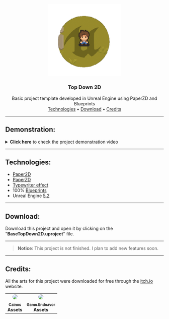 <br />
<div align="center">
  <img src="readme/images/ue_custom_logo.png" width="230" />
  <h3 align="center">Top Down 2D</h3>

  <p align="center">
    Basic project template developed in Unreal Engine using PaperZD and Blueprints
    <br />
    <a href="#technologies">Technologies</a>
    •
    <a href="https://github.com/HenriqueCacerez/template-topdown-2D-UE5/archive/refs/heads/main.zip">Download</a>
    •
    <a href="#credits">Credits</a> 
  </p>
</div>

***

## Demonstration:

<details>
  <summary><b>Click here</b> to check the project demonstration video</summary><br>

  <!-- Player Movement --->
  <details>
  <summary>(01/12/24) <b>Player Movement.</b></summary><br>
    
  https://github.com/HenriqueCacerez/template-topdown-2D-UE5/assets/110671999/30c4b607-ce43-4d81-a2ef-b04ed48b4066

  #### **Details:**

  - Player movement in four directions: Right, Left, Up, and Down.
  - Player Animations: Idle, Run, and Sword Attack

  </details>

  <!-- Enemy and Player Attack -->
  <details>
  <summary>(01/14/24) <b>Implementing an enemy and the player's attack.</b></summary><br>
    
  https://github.com/hnqca/template-topdown-2D-UE5/assets/110671999/c8c0d9aa-8e0c-467e-9e50-49ff63140884

  #### **Details:**

  - Player Attack hitbox with the sword in four directions (right, left, up, and down).
  - A simple enemy that pursues the player within the navmesh.
  - The enemy now displays animations corresponding to its current state: (idle, moving, taking damage, and dead).
  - The color of the enemy sprite will change when it takes damage.
  - Life system for the enemy, including the ability to take damage and die.
  - A floating indicator shows the amount of damage the player has dealt to the enemy.
  - Upon dealing damage to the enemy, the player's camera will now shake.

  </details>

  <!-- Health Bar and Player Damage -->
  <details>
  <summary>(01/15/24) <b>Health Bar and Player Damage</b></summary><br>
    
  https://github.com/hnqca/template-topdown-2D-UE5/assets/110671999/d588f6b3-d250-4a9a-b06f-ad499759634a

  #### **Details:**

  - Implementation of a Health Bar widget that displays the player's health.
  - In the Health Bar, the current amount of health has been added alongside the player's maximum health.
  - Addition of an effect on the Health Bar that highlights in yellow the amount of damage received.
  - Inclusion of a blood effect in full screen and on the ground near the player, indicating that the player has taken some damage.

  </details>

  <!-- Coin System -->
  <details>
  <summary>(01/16/24) <b>Coin System</b></summary><br>
    
  https://github.com/hnqca/template-topdown-2D-UE5/assets/110671999/3556129b-1835-41f7-9bf3-a5dd21c2e1ef

  #### **Details:**

  - Creation of the coin blueprint class.
  - Coin "floating" effect on the ground.
  - Effect upon collecting the coin.
  - Creation of a widget that will display the amount of coins collected by the player.

  </details>

  <!-- Sign System and Player Interact -->
  <details>
  <summary>(01/19/24) <b>Sign System and Player Interact</b></summary><br>
    
  https://github.com/hnqca/template-topdown-2D-UE5/assets/110671999/dbac8f12-f84c-43f4-a5e7-28040c30d6ca

  #### **Details:**

  - Player Interact Input.
  - Implementation of a new interface that will handle player interactions.
  - Creation of a new actor "Sign" that will allow the inclusion of text information for players to read when approaching and interacting with the sign.
  - Creation of a blueprint widget to display the sign text on the player's screen.
  - Typewriter effect during text display. The [Typewriter effect](https://www.unrealengine.com/marketplace/en-US/product/typewriter-effect) plugin was used for this purpose.

  </details>

</details>
</details>


***

## Technologies:

- [Paper2D](https://docs.unrealengine.com/5.2/en-US/paper-2d-in-unreal-engine)
- [PaperZD](https://www.unrealengine.com/marketplace/en-US/product/paperzd)
- [Typewriter effect](https://www.unrealengine.com/marketplace/en-US/product/typewriter-effect)
- 100% [Blueprints](https://docs.unrealengine.com/5.2/en-US/introduction-to-blueprints-visual-scripting-in-unreal-engine)
- Unreal Engine [5.2](https://www.unrealengine.com/en-US/blog/unreal-engine-5-2-is-now-available)

***

## Download:

Download this project and open it by clicking on the "**BaseTopDown2D.uproject**" file.

***

> **Notice**: This project is not finished. I plan to add new features soon.

***

## Credits:

All the arts for this project were downloaded for free through the [itch.io](https://itch.io) website.

<table>
  <tr>
    <td align="center">
      <a href="https://cainos.itch.io">
        <img src="https://pbs.twimg.com/profile_images/1308319629744336896/Ka0XRHCa_400x400.png" style="border-radius: 100%;" width="100px;" /><br>
        <sub>
          <b>Cainos</b><br>
      </a>
          <b>Assets</b>
        </sub>
    </td>
    <td align="center">
      <a href="https://game-endeavor.itch.io">
        <img src="https://pbs.twimg.com/profile_images/1057581842759483393/fzlpYvfm_400x400.jpg" style="border-radius: 100%;" width="100px;" /><br>
        <sub>
          <b>Game Endeavor</b><br>
      </a>
          <b>Assets</b>
        </sub>
    </td>
  </tr>
</table>
